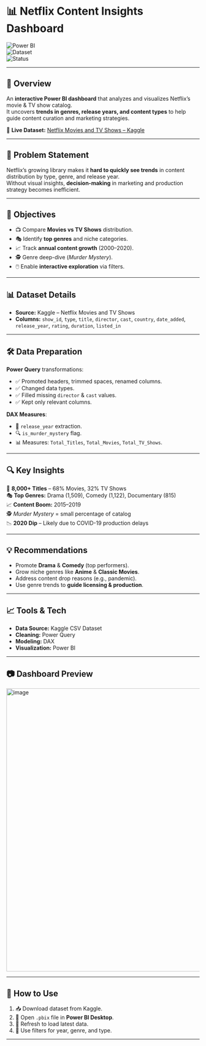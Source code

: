# 📊 Netflix Content Insights Dashboard

![Power BI](https://img.shields.io/badge/Tool-Power%20BI-yellow)  
![Dataset](https://img.shields.io/badge/Dataset-Kaggle-blue)  
![Status](https://img.shields.io/badge/Status-Completed-brightgreen)

---

## 📌 Overview
An **interactive Power BI dashboard** that analyzes and visualizes Netflix’s movie & TV show catalog.  
It uncovers **trends in genres, release years, and content types** to help guide content curation and marketing strategies.  

📂 **Live Dataset:** [Netflix Movies and TV Shows – Kaggle](https://www.kaggle.com/datasets/shivamb/netflix-shows)  

---

## 🎯 Problem Statement
Netflix’s growing library makes it **hard to quickly see trends** in content distribution by type, genre, and release year.  
Without visual insights, **decision-making** in marketing and production strategy becomes inefficient.

---

## 🎯 Objectives
- 📺 Compare **Movies vs TV Shows** distribution.
- 🎭 Identify **top genres** and niche categories.
- 📈 Track **annual content growth** (2000–2020).
- 🕵️ Genre deep-dive (*Murder Mystery*).
- 🖱️ Enable **interactive exploration** via filters.

---

## 📊 Dataset Details
- **Source:** Kaggle – Netflix Movies and TV Shows  
- **Columns:** `show_id`, `type`, `title`, `director`, `cast`, `country`, `date_added`, `release_year`, `rating`, `duration`, `listed_in`

---

## 🛠 Data Preparation
**Power Query** transformations:
- ✅ Promoted headers, trimmed spaces, renamed columns.
- ✅ Changed data types.
- ✅ Filled missing `director` & `cast` values.
- ✅ Kept only relevant columns.

**DAX Measures**:
- 📆 `release_year` extraction.
- 🔍 `is_murder_mystery` flag.
- 📊 Measures: `Total_Titles`, `Total_Movies`, `Total_TV_Shows`.

---

## 🔍 Key Insights
📌 **8,000+ Titles** – 68% Movies, 32% TV Shows  
🎭 **Top Genres:** Drama (1,509), Comedy (1,122), Documentary (815)  
📈 **Content Boom:** 2015–2019  
🕵️ *Murder Mystery* = small percentage of catalog  
📉 **2020 Dip** – Likely due to COVID-19 production delays  

---

## 💡 Recommendations
- Promote **Drama** & **Comedy** (top performers).  
- Grow niche genres like **Anime** & **Classic Movies**.  
- Address content drop reasons (e.g., pandemic).  
- Use genre trends to **guide licensing & production**.

---

## 📈 Tools & Tech
- **Data Source:** Kaggle CSV Dataset  
- **Cleaning:** Power Query  
- **Modeling:** DAX  
- **Visualization:** Power BI  

---

## 📷 Dashboard Preview
<img width="1310" height="737" alt="image" src="https://github.com/user-attachments/assets/3709ea41-e841-4ad0-995d-1fff3d449dda" />


---

## 🚀 How to Use
1. 📥 Download dataset from Kaggle.  
2. 📂 Open `.pbix` file in **Power BI Desktop**.  
3. 🔄 Refresh to load latest data.  
4. 🎯 Use filters for year, genre, and type.  

---
